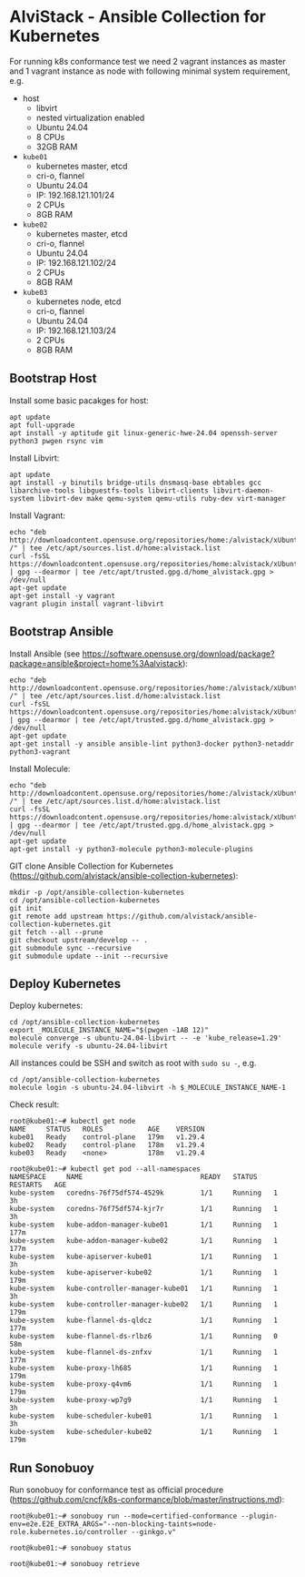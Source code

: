 # AlviStack - Ansible Collection for Kubernetes

For running k8s conformance test we need 2 vagrant instances as master
and 1 vagrant instance as node with following minimal system
requirement, e.g.

-   host
    -   libvirt
    -   nested virtualization enabled
    -   Ubuntu 24.04
    -   8 CPUs
    -   32GB RAM
-   `kube01`
    -   kubernetes master, etcd
    -   cri-o, flannel
    -   Ubuntu 24.04
    -   IP: 192.168.121.101/24
    -   2 CPUs
    -   8GB RAM
-   `kube02`
    -   kubernetes master, etcd
    -   cri-o, flannel
    -   Ubuntu 24.04
    -   IP: 192.168.121.102/24
    -   2 CPUs
    -   8GB RAM
-   `kube03`
    -   kubernetes node, etcd
    -   cri-o, flannel
    -   Ubuntu 24.04
    -   IP: 192.168.121.103/24
    -   2 CPUs
    -   8GB RAM

## Bootstrap Host

Install some basic pacakges for host:

    apt update
    apt full-upgrade
    apt install -y aptitude git linux-generic-hwe-24.04 openssh-server python3 pwgen rsync vim

Install Libvirt:

    apt update
    apt install -y binutils bridge-utils dnsmasq-base ebtables gcc libarchive-tools libguestfs-tools libvirt-clients libvirt-daemon-system libvirt-dev make qemu-system qemu-utils ruby-dev virt-manager

Install Vagrant:

    echo "deb http://downloadcontent.opensuse.org/repositories/home:/alvistack/xUbuntu_24.04/ /" | tee /etc/apt/sources.list.d/home:alvistack.list
    curl -fsSL https://downloadcontent.opensuse.org/repositories/home:alvistack/xUbuntu_24.04/Release.key | gpg --dearmor | tee /etc/apt/trusted.gpg.d/home_alvistack.gpg > /dev/null
    apt-get update
    apt-get install -y vagrant
    vagrant plugin install vagrant-libvirt

## Bootstrap Ansible

Install Ansible (see
<https://software.opensuse.org/download/package?package=ansible&project=home%3Aalvistack>):

    echo "deb http://downloadcontent.opensuse.org/repositories/home:/alvistack/xUbuntu_24.04/ /" | tee /etc/apt/sources.list.d/home:alvistack.list
    curl -fsSL https://downloadcontent.opensuse.org/repositories/home:alvistack/xUbuntu_24.04/Release.key | gpg --dearmor | tee /etc/apt/trusted.gpg.d/home_alvistack.gpg > /dev/null
    apt-get update
    apt-get install -y ansible ansible-lint python3-docker python3-netaddr python3-vagrant

Install Molecule:

    echo "deb http://downloadcontent.opensuse.org/repositories/home:/alvistack/xUbuntu_24.04/ /" | tee /etc/apt/sources.list.d/home:alvistack.list
    curl -fsSL https://downloadcontent.opensuse.org/repositories/home:alvistack/xUbuntu_24.04/Release.key | gpg --dearmor | tee /etc/apt/trusted.gpg.d/home_alvistack.gpg > /dev/null
    apt-get update
    apt-get install -y python3-molecule python3-molecule-plugins

GIT clone Ansible Collection for Kubernetes
(<https://github.com/alvistack/ansible-collection-kubernetes>):

    mkdir -p /opt/ansible-collection-kubernetes
    cd /opt/ansible-collection-kubernetes
    git init
    git remote add upstream https://github.com/alvistack/ansible-collection-kubernetes.git
    git fetch --all --prune
    git checkout upstream/develop -- .
    git submodule sync --recursive
    git submodule update --init --recursive

## Deploy Kubernetes

Deploy kubernetes:

    cd /opt/ansible-collection-kubernetes
    export _MOLECULE_INSTANCE_NAME="$(pwgen -1AB 12)"
    molecule converge -s ubuntu-24.04-libvirt -- -e 'kube_release=1.29'
    molecule verify -s ubuntu-24.04-libvirt

All instances could be SSH and switch as root with `sudo su -`, e.g.

    cd /opt/ansible-collection-kubernetes
    molecule login -s ubuntu-24.04-libvirt -h $_MOLECULE_INSTANCE_NAME-1

Check result:

    root@kube01:~# kubectl get node
    NAME     STATUS   ROLES           AGE    VERSION
    kube01   Ready    control-plane   179m   v1.29.4
    kube02   Ready    control-plane   178m   v1.29.4
    kube03   Ready    <none>          178m   v1.29.4

    root@kube01:~# kubectl get pod --all-namespaces
    NAMESPACE     NAME                             READY   STATUS    RESTARTS   AGE
    kube-system   coredns-76f75df574-4529k         1/1     Running   1          3h
    kube-system   coredns-76f75df574-kjr7r         1/1     Running   1          3h
    kube-system   kube-addon-manager-kube01        1/1     Running   1          177m
    kube-system   kube-addon-manager-kube02        1/1     Running   1          177m
    kube-system   kube-apiserver-kube01            1/1     Running   1          3h
    kube-system   kube-apiserver-kube02            1/1     Running   1          179m
    kube-system   kube-controller-manager-kube01   1/1     Running   1          3h
    kube-system   kube-controller-manager-kube02   1/1     Running   1          179m
    kube-system   kube-flannel-ds-qldcz            1/1     Running   1          177m
    kube-system   kube-flannel-ds-rlbz6            1/1     Running   0          58m
    kube-system   kube-flannel-ds-znfxv            1/1     Running   1          177m
    kube-system   kube-proxy-lh685                 1/1     Running   1          179m
    kube-system   kube-proxy-q4vm6                 1/1     Running   1          179m
    kube-system   kube-proxy-wp7g9                 1/1     Running   1          3h
    kube-system   kube-scheduler-kube01            1/1     Running   1          3h
    kube-system   kube-scheduler-kube02            1/1     Running   1          179m

## Run Sonobuoy

Run sonobuoy for conformance test as official procedure
(<https://github.com/cncf/k8s-conformance/blob/master/instructions.md>):

    root@kube01:~# sonobuoy run --mode=certified-conformance --plugin-env=e2e.E2E_EXTRA_ARGS="--non-blocking-taints=node-role.kubernetes.io/controller --ginkgo.v"

    root@kube01:~# sonobuoy status

    root@kube01:~# sonobuoy retrieve
